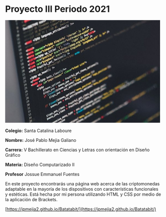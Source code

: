 # Proyecto III Periodo 2021
<img width="500px" src="https://github.com/JPMejia2/Mi-portafolio/blob/main/img/brackets.jpg?raw=true">

**Colegio:** Santa Catalina Laboure

**Nombre:** José Pablo Mejia Galiano

**Carrera:** V Bachillerato en Ciencias y Letras con orientación en Diseño Gráfico

**Materia:** Diseño Computarizado II

**Profesor** Jossue Emmanuel Fuentes

En este proyecto encontrarás una página web acerca de las criptomonedas adaptable en la mayoría de los dispositivos con características funcionales y estéticas. Está hecha por mi persona utilizando HTML y CSS por medio de la aplicación de Brackets.

[https://jpmejia2.github.io/Batatabit/](https://jpmejia2.github.io/Batatabit/)
